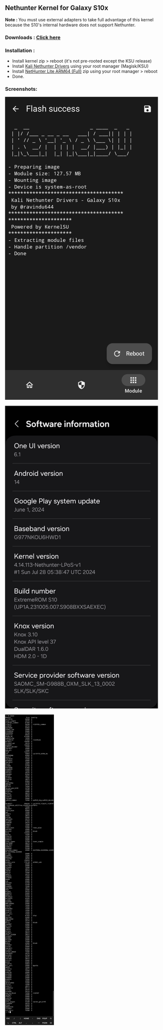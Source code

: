 <h2>Nethunter Kernel for Galaxy S10x</h2>

<b>Note : </b> You must use external adapters to take full advantage of this kernel because the S10's internal hardware does not support Nethunter.

<h3>Downloads : <a href="https://github.com/ravindu644/EternityKernel/releases/tag/nh-v1">Click here</a></h3>
<h3>Installation :</h3>

- Install kernel zip > reboot (it's not pre-rooted except the KSU release)
- Install [Kali Nethunter Drivers](https://github.com/ravindu644/EternityKernel/releases/download/nh-v1/Kali.Nethunter.Drivers.-.Galaxy.S10x.MAGISK.zip) using your root manager (Magisk/KSU)
- Install [NetHunter Lite ARM64 (Full)](https://www.kali.org/get-kali/#kali-mobile) zip using your root manager > reboot
- Done.

<h3>Screenshots: </h3>
<img src=screenshots/1.jpg><br><br>
<img src=screenshots/2.jpg><br><br>
<img src=screenshots/3.jpg>
